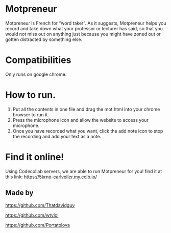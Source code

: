 # Motpreneur
Motpreneur is French for “word taker”. As it suggests, Motpreneur helps you record and take down what your professor or lecturer has said, so that you would not miss out on anything just because you might have zoned out or gotten distracted by something else.

# Compatibilities
Only runs on google chrome.

# How to run.
1. Put all the contents in one file and drag the mot.html into your chrome browser to run it.
2. Press the microphone icon and allow the website to access your microphone.
3. Once you have recorded what you want, click the add note icon to stop the recording and add your text as a note.

# Find it online!
Using Codecollab servers, we are able to run Motpreneur for you! find it at this link: https://5krno-carlvoller.my.cclb.io/

## Made by
https://github.com/Thatdavidguy

https://github.com/wtvlol

https://github.com/Portatolova
